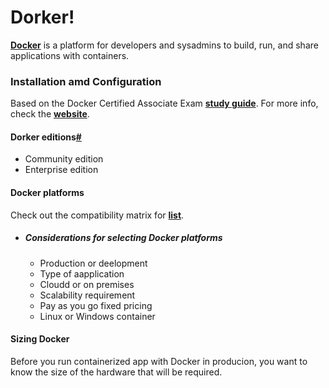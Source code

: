 # Dorker!
**[Docker](https://docs.docker.com/get-started)** is a platform for developers and sysadmins to build, run, and share applications with containers.

### Installation amd Configuration
Based on the Docker Certified Associate Exam **[study guide](https://docker.cdn.prismic.io/docker/4a619747-6889-48cd-8420-60f24a6a13ac_DCA_study+Guide_v1.3.pdf)**. For more info, check the **[website](https://success.docker.com/certification)**.


#### Dorker editions[#](https://docs.docker.com/get-docker/)
- Community edition 
- Enterprise edition 

#### Docker platforms
Check out the compatibility matrix for **[list](https://success.docker.com/article/compatibility-matrix)**.

  - ##### Considerations for selecting Docker platforms
      - Production or deelopment
      - Type of aapplication
      - Cloudd or on premises
      - Scalability requirement
      - Pay as you go fixed pricing
      - Linux or Windows container

#### Sizing Docker
Before you run containerized app with Docker in producion, you want to know the size of the hardware that will be required.
